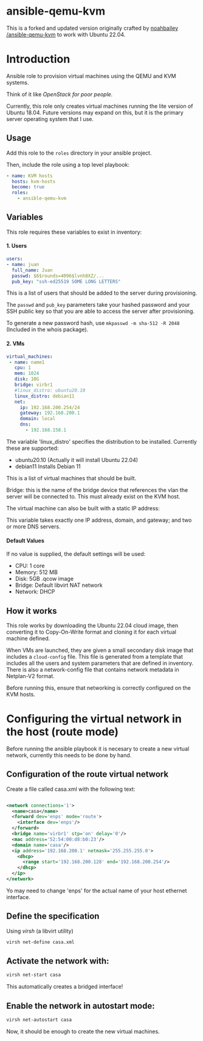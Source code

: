# ansible-qemu-kvm

This is a forked and updated version originally crafted by [noahbailey /ansible-qemu-kvm](https://github.com/noahbailey/ansible-qemu-kvm) to work with Ubuntu 22.04. 


# Introduction
Ansible role to provision virtual machines using the QEMU and KVM systems. 

Think of it like _OpenStack for poor people._

Currently, this role only creates virtual machines running the lite version of Ubuntu 18.04. Future versions may expand on this, but it is the primary server operating system that I use. 

## Usage

Add this role to the `roles` directory in your ansible project. 

Then, include the role using a top level playbook: 

```yaml
- name: KVM hosts 
  hosts: kvm-hosts
  become: true 
  roles: 
    - ansible-qemu-kvm
```



## Variables

This role requires these variables to exist in inventory: 

#### 1. Users

```yaml
users:
- name: juan
  full_name: Juan
  passwd: $6$rounds=4096$lvnh8XZ/...
  pub_key: "ssh-ed25519 SOME LONG LETTERS"
```

This is a list of users that should be added to the server during provisioning. 

The `passwd` and `pub_key` parameters take your hashed password and your SSH public key so that you are able to access the server after provisioning. 

To generate a new password hash, use `mkpasswd -m sha-512 -R 2048` (Included in the whois package). 

#### 2. VMs
```yaml
virtual_machines:
 - name: name1
   cpu: 1
   mem: 1024
   disk: 10G
   bridge: virbr1
   #linux_distro: ubuntu20.10
   linux_distro: debian11
   net:
     ip: 192.168.200.254/24
     gateway: 192.168.200.1
     domain: local
     dns:
       - 192.168.158.1

```

The variable 'linux_distro' specifies the distribution to be installed. Currently these are supported:
- ubuntu20.10 (Actually it will install Ubuntu 22.04)
- debian11 Installs Debian 11

This is a list of virtual machines that should be built. 

Bridge: this is the name of the bridge device that references the vlan the server will be connected to. This must already exist on the KVM host. 

The virtual machine can also be built with a static IP address: 

This variable takes exactly one IP address, domain, and gateway; and two or more DNS servers. 


#### Default Values

If no value is supplied, the default settings will be used: 

* CPU: 1 core
* Memory: 512 MB
* Disk: 5GB .qcow image
* Bridge: Default libvirt NAT network 
* Network: DHCP

## How it works

This role works by downloading the Ubuntu 22.04 cloud image, then converting it to Copy-On-Write format and cloning it for each virtual machine defined. 

When VMs are launched, they are given a small secondary disk image that includes a `cloud-config` file. This file is generated from a template that includes all the users and system parameters that are defined in inventory. There is also a network-config file that contains network metadata in Netplan-V2 format. 


Before running this, ensure that networking is correctly configured on the KVM hosts. 

# Configuring the virtual network in the host (route mode) 
Before running the ansible playbook it is necesary to create a new virtual network, currently this needs to be done by hand.

## Configuration of the route virtual network
Create a file called casa.xml with the following text:

```xml

<network connections='1'>
  <name>casa</name>
  <forward dev='enps' mode='route'>
    <interface dev='enps'/>
  </forward>
  <bridge name='virbr1' stp='on' delay='0'/>
  <mac address='52:54:00:d8:b0:23'/>
  <domain name='casa'/>
  <ip address='192.168.200.1' netmask='255.255.255.0'>
    <dhcp>
      <range start='192.168.200.128' end='192.168.200.254'/>
    </dhcp>
  </ip>
</network>
```
Yo may need to change 'enps' for the actual name of your host ethernet interface.

## Define the specification 
Using *virsh* (a libvirt utility)
```bash
virsh net-define casa.xml
```
## Activate the network with:

```bash
virsh net-start casa
```

This automatically creates a bridged interface!


## Enable the network in autostart mode:

```bash
virsh net-autostart casa
```

Now, it should be enough to create the new virtual machines.


